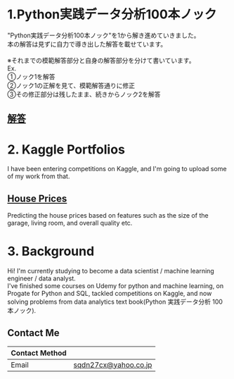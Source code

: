 # 1.Python実践データ分析100本ノック<br/>
"Python実践データ分析100本ノック"を1から解き進めていきました。<br/>
本の解答は見ずに自力で導き出した解答を載せています。<br/>
<br/>
※それまでの模範解答部分と自身の解答部分を分けて書いています。<br/>
Ex.<br/>
①ノック1を解答<br/>
②ノック1の正解を見て、模範解答通りに修正<br/>
③その修正部分は残したまま、続きからノック2を解答<br/>

## [解答](https://github.com/TS-0910/100fungos_1st)<br/>

# 2. Kaggle Portfolios<br/>

I have been entering competitions on Kaggle, and I'm going to upload some of my work from that.<br/>

## [House Prices](https://github.com/TS-0910/Kaggle_Housing)

Predicting the house prices based on features such as the size of the garage, living room, and overall quality etc.

# 3. Background

Hi! I'm currently studying to become a data scientist / machine learning engineer / data analyst.<br/>
I've finished some courses on Udemy for python and machine learning, on Progate for Python and SQL, tackled competitions on Kaggle, and now solving problems from data analytics text book(Python 実践データ分析 100本ノック). <br/>

## Contact Me

| Contact Method |  |
| --- | --- |
|Email | sqdn27cx@yahoo.co.jp |

